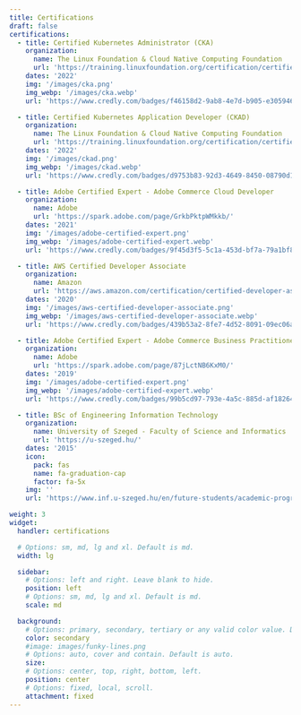```yaml
---
title: Certifications
draft: false
certifications:
  - title: Certified Kubernetes Administrator (CKA)
    organization:
      name: The Linux Foundation & Cloud Native Computing Foundation
      url: 'https://training.linuxfoundation.org/certification/certified-kubernetes-administrator-cka/'
    dates: '2022'
    img: '/images/cka.png'
    img_webp: '/images/cka.webp'
    url: 'https://www.credly.com/badges/f46158d2-9ab8-4e7d-b905-e30594655e1f/public_url'

  - title: Certified Kubernetes Application Developer (CKAD)
    organization:
      name: The Linux Foundation & Cloud Native Computing Foundation
      url: 'https://training.linuxfoundation.org/certification/certified-kubernetes-application-developer-ckad/'
    dates: '2022'
    img: '/images/ckad.png'
    img_webp: '/images/ckad.webp'
    url: 'https://www.credly.com/badges/d9753b83-92d3-4649-8450-08790d1f406d/public_url'

  - title: Adobe Certified Expert - Adobe Commerce Cloud Developer
    organization:
      name: Adobe
      url: 'https://spark.adobe.com/page/GrkbPktpWMkkb/'
    dates: '2021'
    img: '/images/adobe-certified-expert.png'
    img_webp: '/images/adobe-certified-expert.webp'
    url: 'https://www.credly.com/badges/9f45d3f5-5c1a-453d-bf7a-79a1bf899b9a/public_url'

  - title: AWS Certified Developer Associate 
    organization:
      name: Amazon
      url: 'https://aws.amazon.com/certification/certified-developer-associate/'
    dates: '2020'
    img: '/images/aws-certified-developer-associate.png' 
    img_webp: '/images/aws-certified-developer-associate.webp'
    url: 'https://www.credly.com/badges/439b53a2-8fe7-4d52-8091-09ec06abe188/public_url'

  - title: Adobe Certified Expert - Adobe Commerce Business Practitioner
    organization:
      name: Adobe
      url: 'https://spark.adobe.com/page/87jLctNB6KxM0/'
    dates: '2019'
    img: '/images/adobe-certified-expert.png'
    img_webp: '/images/adobe-certified-expert.webp'
    url: 'https://www.credly.com/badges/99b5cd97-793e-4a5c-885d-af18264dd2cf/public_url'

  - title: BSc of Engineering Information Technology
    organization:
      name: University of Szeged - Faculty of Science and Informatics
      url: 'https://u-szeged.hu/'
    dates: '2015'
    icon: 
      pack: fas
      name: fa-graduation-cap
      factor: fa-5x
    img: ''
    url: 'https://www.inf.u-szeged.hu/en/future-students/academic-programs/bsc-in-engineering-information-technology'

weight: 3
widget:
  handler: certifications

  # Options: sm, md, lg and xl. Default is md.
  width: lg

  sidebar:
    # Options: left and right. Leave blank to hide.
    position: left
    # Options: sm, md, lg and xl. Default is md.
    scale: md

  background:
    # Options: primary, secondary, tertiary or any valid color value. Default is primary.
    color: secondary
    #image: images/funky-lines.png
    # Options: auto, cover and contain. Default is auto.
    size:
    # Options: center, top, right, bottom, left.
    position: center
    # Options: fixed, local, scroll.
    attachment: fixed
---
```


